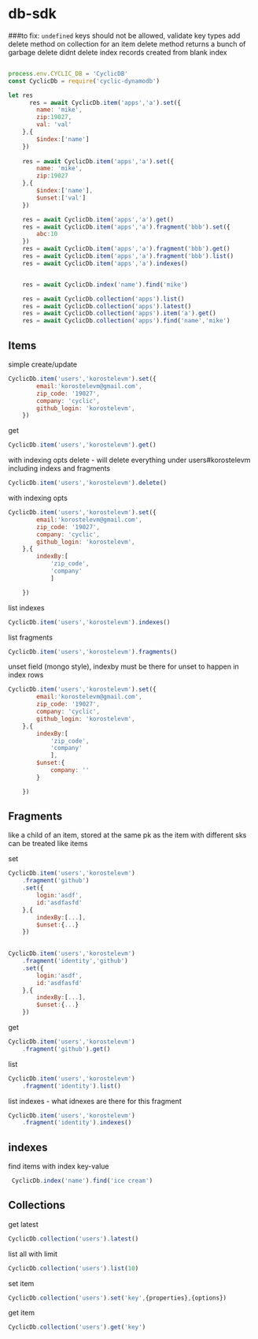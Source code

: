 # db-sdk

###to fix:
`undefined` keys should not be allowed, validate key types
add delete method on collection for an item
delete method returns a bunch of garbage
delete didnt delete index records created from blank index


```js

process.env.CYCLIC_DB = 'CyclicDB'
const CyclicDb = require('cyclic-dynamodb')

let res
      res = await CyclicDb.item('apps','a').set({
        name: 'mike',
        zip:19027,
        val: 'val'
    },{
        $index:['name']
    })
    
    res = await CyclicDb.item('apps','a').set({
        name: 'mike',
        zip:19027
    },{
        $index:['name'],
        $unset:['val']
    })

    res = await CyclicDb.item('apps','a').get()
    res = await CyclicDb.item('apps','a').fragment('bbb').set({
        abc:10
    })
    res = await CyclicDb.item('apps','a').fragment('bbb').get()
    res = await CyclicDb.item('apps','a').fragment('bbb').list()
    res = await CyclicDb.item('apps','a').indexes()


    res = await CyclicDb.index('name').find('mike')

    res = await CyclicDb.collection('apps').list()
    res = await CyclicDb.collection('apps').latest()
    res = await CyclicDb.collection('apps').item('a').get()
    res = await CyclicDb.collection('apps').find('name','mike')
```




## Items

simple create/update
```js
CyclicDb.item('users','korostelevm').set({
        email:'korostelevm@gmail.com',
        zip_code: '19027',
        company: 'cyclic',
        github_login: 'korostelevm',
    })
```

get 
```js
CyclicDb.item('users','korostelevm').get()
```

with indexing opts
delete - will delete everything under users#korostelevm including indexs and fragments
```js
CyclicDb.item('users','korostelevm').delete()
```

with indexing opts
```js
CyclicDb.item('users','korostelevm').set({
        email:'korostelevm@gmail.com',
        zip_code: '19027',
        company: 'cyclic',
        github_login: 'korostelevm',
    },{
        indexBy:[
            'zip_code',
            'company'
            ]

    })
```

list indexes
```js
CyclicDb.item('users','korostelevm').indexes()
```

list fragments
```js
CyclicDb.item('users','korostelevm').fragments()
```

unset field (mongo style), indexby must be there for unset to happen in index rows
```js
CyclicDb.item('users','korostelevm').set({
        email:'korostelevm@gmail.com',
        zip_code: '19027',
        company: 'cyclic',
        github_login: 'korostelevm',
    },{
        indexBy:[
            'zip_code',
            'company'
            ],
        $unset:{
            company: ''   
        }

    })
```

## Fragments

like a child of an item, stored at the same pk as the item with different sks
can be treated like items 

set
```js
CyclicDb.item('users','korostelevm')
    .fragment('github')
    .set({
        login:'asdf',
        id:'asdfasfd'
    },{
        indexBy:[...],
        $unset:{...}
    })

    
CyclicDb.item('users','korostelevm')
    .fragment('identity','github')
    .set({
        login:'asdf',
        id:'asdfasfd'
    },{
        indexBy:[...],
        $unset:{...}
    })


```


get
```js
CyclicDb.item('users','korostelevm')
    .fragment('github').get()
```

list
```js
CyclicDb.item('users','korostelevm')
    .fragment('identity').list()
```

list indexes - what idnexes are there for this fragment
```js
CyclicDb.item('users','korostelevm')
    .fragment('identity').indexes()
```


## indexes
find items with index key-value
```js
 CyclicDb.index('name').find('ice cream')
```

## Collections

get latest
```js
CyclicDb.collection('users').latest()
```

list all with limit
```js
CyclicDb.collection('users').list(10)
```

set item
```js
CyclicDb.collection('users').set('key',{properties},{options})
```
get item
```js
CyclicDb.collection('users').get('key')
```